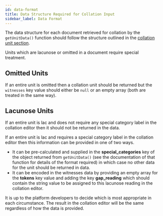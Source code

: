 ```yaml
---
id: data-format
title: Data Structure Required for Collation Input
sidebar_label: Data Format
---
```


The data structure for each document retrieved for collation by the `getUnitData()` function should follow the
structure outlined in the [collation unit section](collation-unit.md).

Units which are lacunose or omitted in a document require special treatment.

## Omitted Units

If an entire unit is omitted then a collation unit should be returned but the `witnesses` key value should either be
`null` or an empty array (both are treated in the same way).

## Lacunose Units

If an entire unit is lac and does not require any special category label in the collation editor then it should not be
returned in the data.

If an entire unit is lac and requires a special category label in the collation editor then this information can be
provided in one of two ways.

- It can be pre-calculated and supplied in the **special_categories** key of the object returned from `getUnitData()`
(see the documentation of that function for details of the format required) in which case no other data for the unit
should be returned in data.
- It can be encoded in the witnesses data by providing an empty array for the **tokens** key value and adding the key
**gap_reading** which should contain the string value to be assigned to this lacunose reading in the collation editor.

It is up to the platform developers to decide which is most appropriate in each circumstance. The result in the
collation editor will be the same regardless of how the data is provided.
